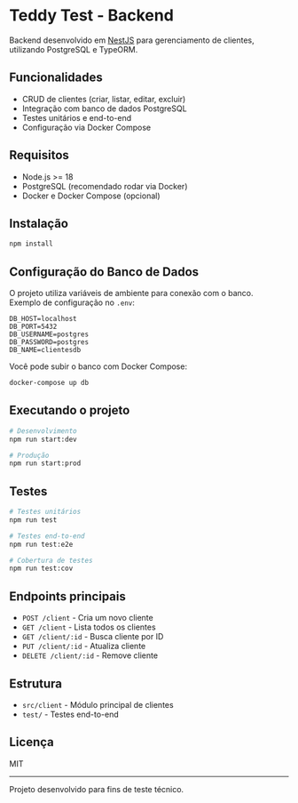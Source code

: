 # Teddy Test - Backend

Backend desenvolvido em [NestJS](https://nestjs.com/) para gerenciamento de clientes, utilizando PostgreSQL e TypeORM.

## Funcionalidades

- CRUD de clientes (criar, listar, editar, excluir)
- Integração com banco de dados PostgreSQL
- Testes unitários e end-to-end
- Configuração via Docker Compose

## Requisitos

- Node.js >= 18
- PostgreSQL (recomendado rodar via Docker)
- Docker e Docker Compose (opcional)

## Instalação

```bash
npm install
```

## Configuração do Banco de Dados

O projeto utiliza variáveis de ambiente para conexão com o banco.  
Exemplo de configuração no `.env`:

```
DB_HOST=localhost
DB_PORT=5432
DB_USERNAME=postgres
DB_PASSWORD=postgres
DB_NAME=clientesdb
```

Você pode subir o banco com Docker Compose:

```bash
docker-compose up db
```

## Executando o projeto

```bash
# Desenvolvimento
npm run start:dev

# Produção
npm run start:prod
```

## Testes

```bash
# Testes unitários
npm run test

# Testes end-to-end
npm run test:e2e

# Cobertura de testes
npm run test:cov
```

## Endpoints principais

- `POST /client` - Cria um novo cliente
- `GET /client` - Lista todos os clientes
- `GET /client/:id` - Busca cliente por ID
- `PUT /client/:id` - Atualiza cliente
- `DELETE /client/:id` - Remove cliente

## Estrutura

- `src/client` - Módulo principal de clientes
- `test/` - Testes end-to-end

## Licença

MIT

---

Projeto desenvolvido para fins de teste técnico.
